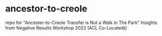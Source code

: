 # ancestor-to-creole
repo for "Ancester-to-Creole Transfer is Not a Walk in The Park" Insights from Negative Results Workshop 2022 (ACL Co-Located))
